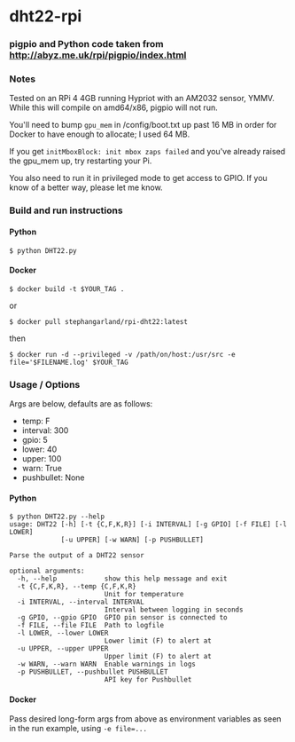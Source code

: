 # dht22-rpi

### pigpio and Python code taken from http://abyz.me.uk/rpi/pigpio/index.html

### Notes

Tested on an RPi 4 4GB running Hypriot with an AM2032 sensor, YMMV. While this will compile on amd64/x86, pigpio will not run.

You'll need to bump `gpu_mem` in /config/boot.txt up past 16 MB in order for Docker to have enough to allocate; I used 64 MB.

If you get `initMboxBlock: init mbox zaps failed` and you've already raised the gpu_mem up, try restarting your Pi.

You also need to run it in privileged mode to get access to GPIO. If you know of a better way, please let me know.

### Build and run instructions

#### Python

`$ python DHT22.py`

#### Docker

`$ docker build -t $YOUR_TAG .`

or

`$ docker pull stephangarland/rpi-dht22:latest`

then

`$ docker run -d --privileged -v /path/on/host:/usr/src -e file='$FILENAME.log' $YOUR_TAG`



### Usage / Options

Args are below, defaults are as follows:

* temp: F
* interval: 300
* gpio: 5
* lower: 40
* upper: 100
* warn: True
* pushbullet: None

#### Python
```
$ python DHT22.py --help
usage: DHT22 [-h] [-t {C,F,K,R}] [-i INTERVAL] [-g GPIO] [-f FILE] [-l LOWER]
             [-u UPPER] [-w WARN] [-p PUSHBULLET]

Parse the output of a DHT22 sensor

optional arguments:
  -h, --help            show this help message and exit
  -t {C,F,K,R}, --temp {C,F,K,R}
                        Unit for temperature
  -i INTERVAL, --interval INTERVAL
                        Interval between logging in seconds
  -g GPIO, --gpio GPIO  GPIO pin sensor is connected to
  -f FILE, --file FILE  Path to logfile
  -l LOWER, --lower LOWER
                        Lower limit (F) to alert at
  -u UPPER, --upper UPPER
                        Upper limit (F) to alert at
  -w WARN, --warn WARN  Enable warnings in logs
  -p PUSHBULLET, --pushbullet PUSHBULLET
                        API key for Pushbullet
```

#### Docker

Pass desired long-form args from above as environment variables as seen in the run example, using `-e file=...`
